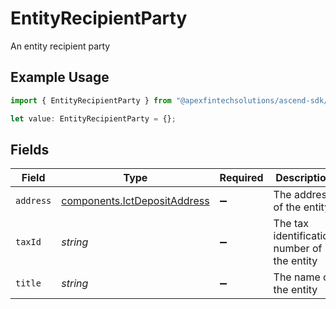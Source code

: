 # EntityRecipientParty

An entity recipient party

## Example Usage

```typescript
import { EntityRecipientParty } from "@apexfintechsolutions/ascend-sdk/models/components";

let value: EntityRecipientParty = {};
```

## Fields

| Field                                                                        | Type                                                                         | Required                                                                     | Description                                                                  | Example                                                                      |
| ---------------------------------------------------------------------------- | ---------------------------------------------------------------------------- | ---------------------------------------------------------------------------- | ---------------------------------------------------------------------------- | ---------------------------------------------------------------------------- |
| `address`                                                                    | [components.IctDepositAddress](../../models/components/ictdepositaddress.md) | :heavy_minus_sign:                                                           | The address of the entity                                                    |                                                                              |
| `taxId`                                                                      | *string*                                                                     | :heavy_minus_sign:                                                           | The tax identification number of the entity                                  | 987-65-4321                                                                  |
| `title`                                                                      | *string*                                                                     | :heavy_minus_sign:                                                           | The name of the entity                                                       | Acme, Inc.                                                                   |